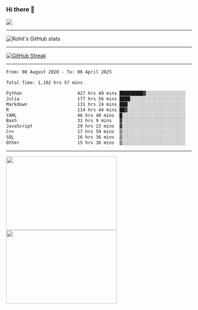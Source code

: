 ### Hi there 👋

 ![](https://komarev.com/ghpvc/?username=RohitRathore1&color=blueviolet)

<hr/>

![Rohit's GitHub stats](https://github-readme-stats.vercel.app/api?username=RohitRathore1&show_icons=true&theme=transparent)

<hr/>

[![GitHub Streak](http://github-readme-streak-stats.herokuapp.com?user=RohitRathore1&theme=dark&mode=weekly)](https://git.io/streak-stats)

<hr/>

<!--START_SECTION:waka-->

```txt
From: 08 August 2020 - To: 06 April 2025

Total Time: 1,102 hrs 57 mins

Python                     427 hrs 49 mins █████████▓░░░░░░░░░░░░░░░   38.79 %
Julia                      177 hrs 56 mins ████░░░░░░░░░░░░░░░░░░░░░   16.13 %
Markdown                   131 hrs 24 mins ███░░░░░░░░░░░░░░░░░░░░░░   11.91 %
R                          114 hrs 44 mins ██▓░░░░░░░░░░░░░░░░░░░░░░   10.40 %
YAML                       46 hrs 40 mins  █░░░░░░░░░░░░░░░░░░░░░░░░   04.23 %
Bash                       31 hrs 9 mins   ▓░░░░░░░░░░░░░░░░░░░░░░░░   02.82 %
JavaScript                 29 hrs 23 mins  ▓░░░░░░░░░░░░░░░░░░░░░░░░   02.66 %
C++                        17 hrs 59 mins  ▒░░░░░░░░░░░░░░░░░░░░░░░░   01.63 %
SQL                        16 hrs 36 mins  ▒░░░░░░░░░░░░░░░░░░░░░░░░   01.51 %
Other                      15 hrs 16 mins  ▒░░░░░░░░░░░░░░░░░░░░░░░░   01.38 %
```

<!--END_SECTION:waka-->

<hr/>

<p>
  <img src="https://wakatime.com/share/@TeAmp0is0N/3935ee43-08a3-493e-8b95-60c1f9204b15.svg" width="300" height="200">
  <img src="https://wakatime.com/share/@TeAmp0is0N/8717aacc-7340-44e0-abb1-987dc9823fcd.svg" width="300" height="200">
</p>




